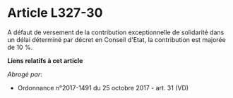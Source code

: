 # Article L327-30

A défaut de versement de la contribution exceptionnelle de solidarité dans un délai déterminé par décret en Conseil d'Etat,
la contribution est majorée de 10 %.

**Liens relatifs à cet article**

_Abrogé par_:

  - Ordonnance n°2017-1491 du 25 octobre 2017 - art. 31 (VD)
